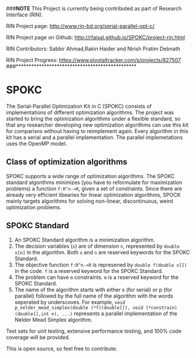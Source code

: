 ###********************NOTE********************
This Project is currently being contributed as part of Research Interface (RIN).

RIN Project page: http://www.rin-bd.org/serial-parallel-opt-c/

RIN Project page on Github: http://rfaisal.github.io/SPOKC/project-rin.html

RIN Contributors: Sabbir Ahmad,Rakin Haider and  Nirish Pratim Debnath

RIN Project Progress: https://www.pivotaltracker.com/s/projects/827507
###***********************************************

# SPOKC


The Serial-Parallel Optimization Kit in C (SPOKC) consists of implementations of different optimization algorithms. The project was started to bring the optimization algorithms under a flexible standard, so that any researcher developing new optimization algorithms can use this kit for comparisns without having to reimplement again. Every algorithm in this kit has a serial and a parallel implementation. The parallel implemetations uses the OpenMP model. 

## Class of optimization algorithms

SPOKC supports a wide range of optimization algorithms. The SPOKC standard algorithms minimizes (you have to reformulate for maximization problems) a function `f:R^n->R`, given a set of constraints. Since there are already very efficient libearies for linear optimization algorithms, SPOCK mainly targets algorithms for solving non-linear, discontinuous, weird optimization problems.


## SPOKC Standard

1. An SPOKC Standard algorithm is a minimization algorithm.
2. The decision variables (`x`) are of dimension `n`, represented by `double x[n]` in the algorithm. Both `x` and `n` are reserved keywords for the SPOKC Standard.
3. The objective function `f:R^n->R` is represened by `double f(double x[])` in the code. `f` is a reserved keyword for the SPOKC Standard.
4. The problem can have `m` constraints. `m` is a reserved keyword for the SPOKC Standard.
5. The name of the algorithm starts with either s (for serial) or p (for parallel) followed by the full name of the algorithm with the words seperated by underscoves. For example, `void p_nelder_mead_simplex(double (*f)(double[]), void (*constrain)(double[],int n), ...)` represents a parallel implementation of the Nelder Mead Simplex algorithm.

Test sets for unit testing, extensive performance testing, and 100% code coverage will be provided.

This is open source, so feel free to contribute.
